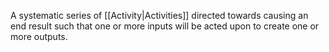 A systematic series of [[Activity|Activities]] directed towards causing an end result such that one or more inputs will be acted upon to create one or more outputs.